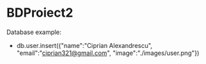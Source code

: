 # BDProiect2
Database example:
  * db.user.insert({"name":"Ciprian Alexandrescu", "email":"ciprian321@gmail.com", "image":"./images/user.png"}) 
